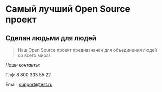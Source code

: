 # Самый лучший Open Source проект

## Сделан людьми для людей

> Наш Open Source проект предназначен для объединения людей со всего мира!

*Наши контакты:*

Тлф: 8 800 333 55 22

Email: support@test.ru
